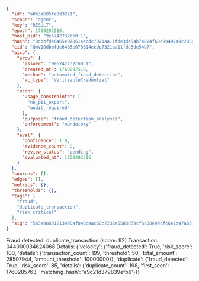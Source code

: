 ```json
{
  "id": "a0b3a685fe0d32e1",
  "scope": "agent",
  "key": "RESULT",
  "epoch": 1760292516,
  "host_pid": "9e6742732c60:1",
  "hash": "0dbbfde6465e078614ecdc7321aa11fde3de54b74824f68c9949749c28507a20",
  "cid": "QmV10dbbfde6465e078614ecdc7321aa11fde3de54b7",
  "aicp": {
    "prov": {
      "issuer": "9e6742732c60:1",
      "created_at": 1760292516,
      "method": "automated_fraud_detection",
      "vc_type": "VerifiableCredential"
    },
    "ucon": {
      "usage_constraints": [
        "no_pii_export",
        "audit_required"
      ],
      "purpose": "fraud_detection_analysis",
      "enforcement": "mandatory"
    },
    "eval": {
      "confidence": 1.0,
      "evidence_count": 0,
      "review_status": "pending",
      "evaluated_at": 1760292516
    }
  },
  "sources": [],
  "edges": [],
  "metrics": {},
  "thresholds": {},
  "tags": [
    "fraud",
    "duplicate_transaction",
    "risk_critical"
  ],
  "sig": "5b3a98631213990af046caac60c7232e5583039cf6c08e99cfc6e1d47a837069"
}
```

Fraud detected: duplicate_transaction (score: 92)
Transaction: 044000034624068
Details: {'velocity': {'fraud_detected': True, 'risk_score': 100, 'details': {'transaction_count': 199, 'threshold': 50, 'total_amount': 28507944, 'amount_threshold': 10000000}}, 'duplicate': {'fraud_detected': True, 'risk_score': 85, 'details': {'duplicate_count': 198, 'first_seen': 1760285763, 'matching_hash': 'e9c21d379839efb6'}}}